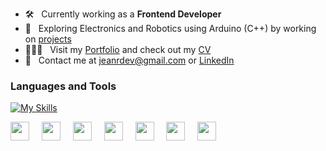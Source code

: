 - 🛠 &nbsp; Currently working as a <strong>Frontend Developer</strong>
- 🤖 &nbsp; Exploring Electronics and Robotics using Arduino (C++) by working on [projects](https://www.tinkercad.com/users/eC3q67K0OPz?type=circuits)
- 🧑🏻‍💻 &nbsp; Visit my [Portfolio](https://jeanrondon.is-a.dev) and check out my [CV](https://rxresu.me/jeandv/cv-jean-rondon)
- 💬 &nbsp; Contact me at jeanrdev@gmail.com or [LinkedIn](https://linkedin.com/in/jeanrondon)

### Languages and Tools

[![My Skills](https://skillicons.dev/icons?i=js,ts,react,next,redux,tailwind,graphql)](https://jeanrondon.is-a.dev)

<div align="left">
  <img src="https://cdn.jsdelivr.net/gh/devicons/devicon/icons/javascript/javascript-original.svg" height="30"  />
  <img width="12" />
  <img src="https://cdn.jsdelivr.net/gh/devicons/devicon/icons/typescript/typescript-original.svg" height="30"  />
  <img width="12" />
  <img src="https://cdn.jsdelivr.net/gh/devicons/devicon/icons/react/react-original.svg" height="30"  />
  <img width="12" />
  <img src="https://cdn.jsdelivr.net/gh/devicons/devicon@latest/icons/nextjs/nextjs-original.svg" height="30"  />
  <img width="12" />
  <img src="https://cdn.jsdelivr.net/gh/devicons/devicon/icons/redux/redux-original.svg" height="30" />
  <img width="12" />
  <img src="https://cdn.jsdelivr.net/gh/devicons/devicon/icons/tailwind/tailwind-original.svg" height="30" />
  <img width="12" />
  <img src="https://cdn.jsdelivr.net/gh/devicons/devicon/icons/graphql/graphql-original.svg" height="30"  />
</div>
